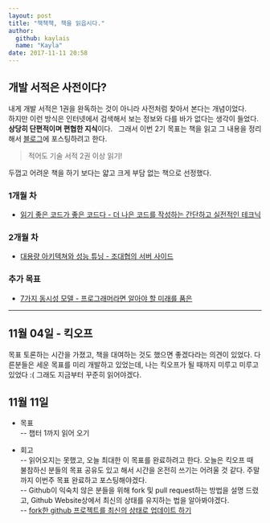 ```yaml
---
layout: post
title: "책책책, 책을 읽읍시다."
author: 
  github: kaylais
  name: "Kayla"
date: 2017-11-11 20:58
---
```


## 개발 서적은 사전이다?  

내게 개발 서적은 1권을 완독하는 것이 아니라 사전처럼 찾아서 본다는 개념이었다.  
하지만 이런 방식은 인터넷에서 검색해서 보는 정보와 다를 바가 없다는 생각이 들었다.  
**상당히 단편적이며 편협한 지식**이다.  
그래서 이번 2기 목표는 책을 읽고 그 내용을 정리해서 <a href="https://kaylais.github.io" target="_blank">블로그</a>에 포스팅하려고 한다.  
 
> 적어도 기술 서적 2권 이상 읽기!  
  
  
두껍고 어려운 책을 하기 보다는 얇고 크게 부담 없는 책으로 선정했다.  


### 1개월 차  
- <a href="http://www.kyobobook.co.kr/product/detailViewKor.laf?ejkGb=KOR&mallGb=KOR&barcode=9788979149142&orderClick=LAG&Kc=" target="_blank">읽기 좋은 코드가 좋은 코드다 - 더 나은 코드를 작성하는 간단하고 실전적인 테크닉</a>  

### 2개월 차  
- <a href="http://www.kyobobook.co.kr/product/detailViewKor.laf?mallGb=KOR&ejkGb=KOR&orderClick=LEB&barcode=9788965400950" target="_blank">대용량 아키텍쳐와 성능 튜닝 - 조대협의 서버 사이드</a>   

### 추가 목표   
- <a href="http://www.kyobobook.co.kr/product/detailViewKor.laf?ejkGb=KOR&barcode=9788968482984" target="_blank">7가지 동시성 모델 - 프로그래머라면 알아야 할 미래를 품은</a>  

---  

## 11월 04일 - 킥오프  
목표 토론하는 시간을 가졌고, 책을 대여하는 것도 했으면 좋겠다라는 의견이 있었다. 다른분들은 세운 목표를 미리 개발하고 있었는데, 나는 킥오프가 될 때까지 미루고 미루고 있었다 :( 그래도 지금부터 꾸준히 읽어야겠다.  

## 11월 11일 
- 목표  
 -- 챕터 1까지 읽어 오기  
  
- 회고  
 -- 읽어오지는 못했고, 오늘 최대한 이 목표를 완료하려고 한다. 오늘은 킥오프 때 불참하신 분들의 목표 공유도 있고 해서 시간을 온전히 쓰기는 어려울 것 같다. 주말까지 이번주 목표 완료하고 포스팅해야겠다.  
 -- Github이 익숙치 않은 분들을 위해 fork 및 pull request하는 방법을 설명 드렸고, Github Website상에서 최신의 상태를 유지하는 법을 알아봐야겠다.  
 -- [fork한 github 프로젝트를 최신의 상태로 업데이트 하기](https://kaylais.github.io/blog/git/2017/11/11/keeping-a-fork-up-to-date/)  
 
